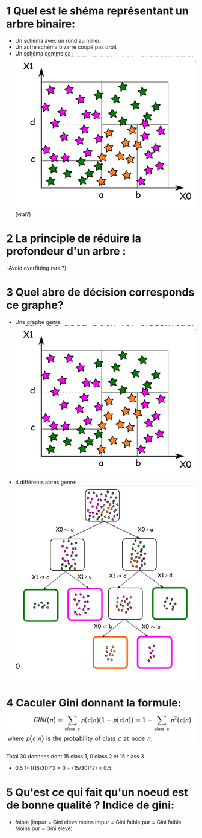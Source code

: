 # 1 Quel est le shéma représentant un arbre binaire:
- Un schéma avec un rond au milieu
- Un autre schéma  bizarre coupé pas droit
- Un schéma comme ca : ![Alt text](image-3.png) (vrai?)
# 2 La principle de réduire la profondeur d'un arbre :
-Avoid overfitting (vrai?)
# 3 Quel abre de décision corresponds ce  graphe?
- Une graphe genre: ![Alt text](image.png)
- 4 différents abres genre: ![Alt text](image-1.png)
# 4 Caculer Gini donnant la formule: ![Alt text](image-2.png)
Total 30 donnees dont 15 class 1, 0 class 2 et 15 class 3
- 0.5
1- ((15/30)^2 + 0 + (15/30)^2) = 0.5
# 5 Qu'est ce qui fait qu'un noeud est de bonne qualité ? Indice de gini: 
- faible
(impur = Gini elevé 
moins impur = Gini faible
pur = Gini faible
Moins pur = Gini elevé)
